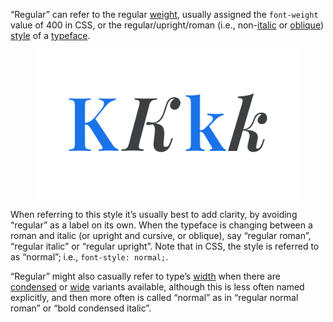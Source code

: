 
“Regular” can refer to the regular [weight](/glossary/weight), usually assigned the `font-weight` value of 400 in CSS, or the regular/upright/roman (i.e., non-[italic](/glossary/italic) or [oblique](/glossary/oblique)) [style](/glossary/style) of a [typeface](/glossary/typeface).

<figure>

![Italic/cursive forms side-by-side with roman/upright forms.](images/thumbnail.svg)

</figure>

When referring to this style it’s usually best to add clarity, by avoiding “regular” as a label on its own.
When the typeface is changing between a roman and italic (or upright and cursive, or oblique), say “regular roman”, “regular italic” or “regular upright”.
Note that in CSS, the style is referred to as “normal”; i.e., `font-style: normal;`.

“Regular” might also casually refer to type’s [width](/glossary/width) when there are [condensed](/glossary/condensed_narrow_compressed) or [wide](/glossary/wide_extended) variants available, although this is less often named explicitly, and then more often is called “normal” as in “regular normal roman” or “bold condensed italic”.
